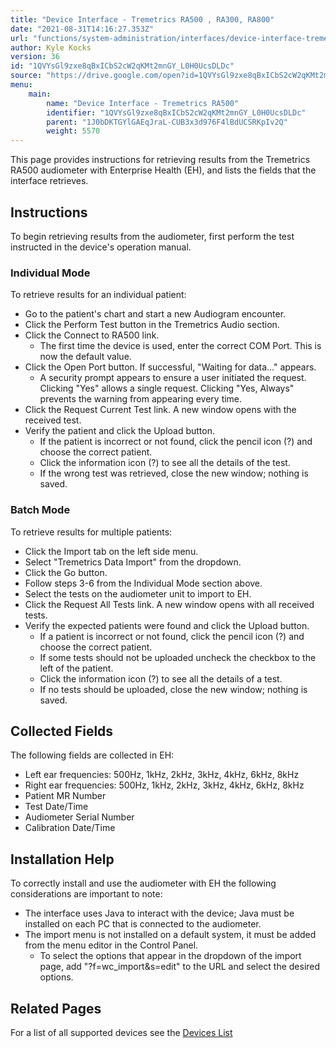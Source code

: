 ```yaml
---
title: "Device Interface - Tremetrics RA500 , RA300, RA800"
date: "2021-08-31T14:16:27.353Z"
url: "functions/system-administration/interfaces/device-interface-tremetrics-ra500-ra300-ra800.html"
author: Kyle Kocks
version: 36
id: "1QVYsGl9zxe8qBxICbS2cW2qKMt2mnGY_L0H0UcsDLDc"
source: "https://drive.google.com/open?id=1QVYsGl9zxe8qBxICbS2cW2qKMt2mnGY_L0H0UcsDLDc"
menu:
    main:
        name: "Device Interface - Tremetrics RA500"
        identifier: "1QVYsGl9zxe8qBxICbS2cW2qKMt2mnGY_L0H0UcsDLDc"
        parent: "1J0bDKTGYlGAEqJraL-CUB3x3d976F4lBdUCSRKpIv2Q"
        weight: 5570
---
```

This page provides instructions for retrieving results from the Tremetrics RA500 audiometer with Enterprise Health (EH), and lists the fields that the interface retrieves.

## Instructions

To begin retrieving results from the audiometer, first perform the test instructed in the device's operation manual.

### Individual Mode

To retrieve results for an individual patient:

* Go to the patient's chart and start a new Audiogram encounter.
* Click the Perform Test button in the Tremetrics Audio section.
* Click the Connect to RA500 link.
    * The first time the device is used, enter the correct COM Port. This is now the default value.
* Click the Open Port button. If successful, "Waiting for data..." appears.
    * A security prompt appears to ensure a user initiated the request. Clicking "Yes" allows a single request. Clicking "Yes, Always" prevents the warning from appearing every time.
* Click the Request Current Test link. A new window opens with the received test.
* Verify the patient and click the Upload button.
    * If the patient is incorrect or not found, click the pencil icon (?) and choose the correct patient.
    * Click the information icon (?) to see all the details of the test.
    * If the wrong test was retrieved, close the new window; nothing is saved.

### Batch Mode

To retrieve results for multiple patients:

* Click the Import tab on the left side menu.
* Select "Tremetrics Data Import" from the dropdown.
* Click the Go button.
* Follow steps 3-6 from the Individual Mode section above.
* Select the tests on the audiometer unit to import to EH.
* Click the Request All Tests link. A new window opens with all received tests.
* Verify the expected patients were found and click the Upload button.
    * If a patient is incorrect or not found, click the pencil icon (?) and choose the correct patient.
    * If some tests should not be uploaded uncheck the checkbox to the left of the patient.
    * Click the information icon (?) to see all the details of a test.
    * If no tests should be uploaded, close the new window; nothing is saved.

## Collected Fields

The following fields are collected in EH:

* Left ear frequencies: 500Hz, 1kHz, 2kHz, 3kHz, 4kHz, 6kHz, 8kHz
* Right ear frequencies: 500Hz, 1kHz, 2kHz, 3kHz, 4kHz, 6kHz, 8kHz
* Patient MR Number
* Test Date/Time
* Audiometer Serial Number
* Calibration Date/Time

## Installation Help

To correctly install and use the audiometer with EH the following considerations are important to note:

* The interface uses Java to interact with the device; Java must be installed on each PC that is connected to the audiometer.
* The import menu is not installed on a default system, it must be added from the menu editor in the Control Panel.
    * To select the options that appear in the dropdown of the import page, add "?f=wc_import&s=edit" to the URL and select the desired options.

## Related Pages

For a list of all supported devices see the [Devices List](../../../resources/system-specifications/interface-specifications.html)

